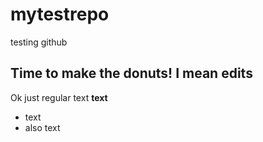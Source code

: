 # mytestrepo
testing github 

## Time to make the donuts! I mean edits

Ok just regular text
**text**

* text
* also text

